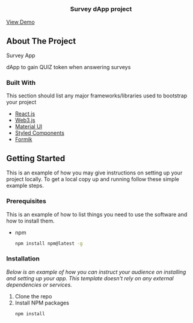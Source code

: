 

  <h3 align="center">Survey dApp project</h3>
  <a href="https://survey-blockchain.web.app/">View Demo</a>




<!-- ABOUT THE PROJECT -->
## About The Project

Survey App

dApp to gain QUIZ token when answering surveys

### Built With

This section should list any major frameworks/libraries used to bootstrap your project
* [React.js](https://reactjs.org/)
* [Web3.js](https://web3js.readthedocs.io/en/v1.7.3/)
* [Material UI](https://mui.com/)
* [Styled Components](https://styled-components.com/)
* [Formik](https://formik.org/)



<!-- GETTING STARTED -->
## Getting Started

This is an example of how you may give instructions on setting up your project locally.
To get a local copy up and running follow these simple example steps.

### Prerequisites

This is an example of how to list things you need to use the software and how to install them.
* npm
  ```sh
  npm install npm@latest -g
  ```

### Installation

_Below is an example of how you can instruct your audience on installing and setting up your app. This template doesn't rely on any external dependencies or services._
1. Clone the repo
2. Install NPM packages
   ```sh
   npm install
   ```
